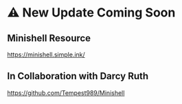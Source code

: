 # :warning: New Update Coming Soon

## Minishell Resource
https://minishell.simple.ink/

## In Collaboration with Darcy Ruth

https://github.com/Tempest989/Minishell
